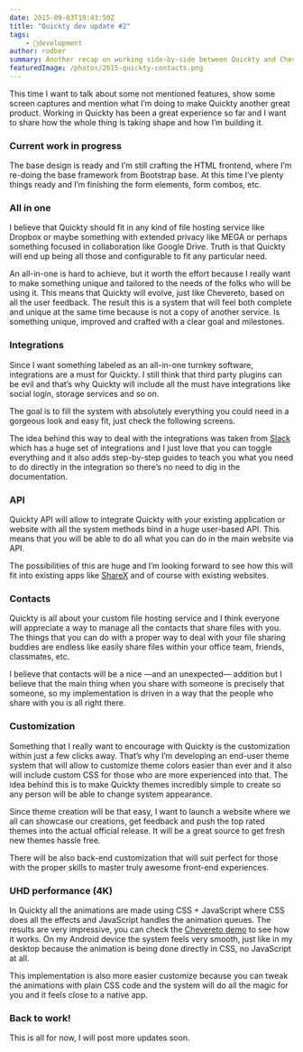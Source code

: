 ```yaml
---
date: 2015-09-03T19:43:50Z
title: "Quickty dev update #2"
tags:
    - 🔬development
author: rodber
summary: Another recap on working side-by-side between Quickty and Chevereto.
featuredImage: /photos/2015-quickty-contacts.png
---
```


This time I want to talk about some not mentioned features, show some screen captures and mention what I’m doing to make Quickty another great product. Working in Quickty has been a great experience so far and I want to share how the whole thing is taking shape and how I’m building it.

### Current work in progress

The base design is ready and I’m still crafting the HTML frontend, where I’m re-doing the base framework from Bootstrap base. At this time I’ve plenty things ready and I’m finishing the form elements, form combos, etc.

### All in one

I believe that Quickty should fit in any kind of file hosting service like Dropbox or maybe something with extended privacy like MEGA or perhaps something focused in collaboration like Google Drive. Truth is that Quickty will end up being all those and configurable to fit any particular need.

An all-in-one is hard to achieve, but it worth the effort because I really want to make something unique and tailored to the needs of the folks who will be using it. This means that Quickty will evolve, just like Chevereto, based on all the user feedback. The result this is a system that will feel both complete and unique at the same time because is not a copy of another service. Is something unique, improved and crafted with a clear goal and milestones.

### Integrations

Since I want something labeled as an all-in-one turnkey software, integrations are a must for Quickty. I still think that third party plugins can be evil and that’s why Quickty will include all the must have integrations like social login, storage services and so on.

The goal is to fill the system with absolutely everything you could need in a gorgeous look and easy fit, just check the following screens.

The idea behind this way to deal with the integrations was taken from [Slack](https://slack.com/) which has a huge set of integrations and I just love that you can toggle everything and it also adds step-by-step guides to teach you what you need to do directly in the integration so there’s no need to dig in the documentation.

### API

Quickty API will allow to integrate Quickty with your existing application or website with all the system methods bind in a huge user-based API. This means that you will be able to do all what you can do in the main website via API.

The possibilities of this are huge and I’m looking forward to see how this will fit into existing apps like [ShareX](https://getsharex.com/) and of course with existing websites.

### Contacts

Quickty is all about your custom file hosting service and I think everyone will appreciate a way to manage all the contacts that share files with you. The things that you can do with a proper way to deal with your file sharing buddies are endless like easily share files within your office team, friends, classmates, etc.

I believe that contacts will be a nice —and an unexpected— addition but I believe that the main thing when you share with someone is precisely that someone, so my implementation is driven in a way that the people who share with you is all right there.

### Customization

Something that I really want to encourage with Quickty is the customization within just a few clicks away. That’s why I’m developing an end-user theme system that will allow to customize theme colors easier than ever and it also will include custom CSS for those who are more experienced into that. The idea behind this is to make Quickty themes incredibly simple to create so any person will be able to change system appearance.

Since theme creation will be that easy, I want to launch a website where we all can showcase our creations, get feedback and push the top rated themes into the actual official release. It will be a great source to get fresh new themes hassle free.

There will be also back-end customization that will suit perfect for those with the proper skills to master truly awesome front-end experiences.

### UHD performance (4K)

In Quickty all the animations are made using CSS + JavaScript where CSS does all the effects and JavaScript handles the animation queues. The results are very impressive, you can check the [Chevereto demo](https://demo.chevereto.com/) to see how it works. On my Android device the system feels very smooth, just like in my desktop because the animation is being done directly in CSS, no JavaScript at all.

This implementation is also more easier customize because you can tweak the animations with plain CSS code and the system will do all the magic for you and it feels close to a native app.

### Back to work!

This is all for now, I will post more updates soon.
